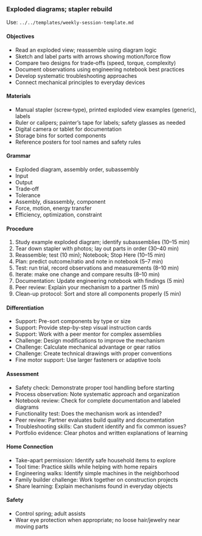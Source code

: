 ### Exploded diagrams; stapler rebuild

Use: `../../templates/weekly-session-template.md`

#### Objectives
- Read an exploded view; reassemble using diagram logic
- Sketch and label parts with arrows showing motion/force flow
- Compare two designs for trade‑offs (speed, torque, complexity)
- Document observations using engineering notebook best practices
- Develop systematic troubleshooting approaches
- Connect mechanical principles to everyday devices
#### Materials
- Manual stapler (screw‑type), printed exploded view examples (generic), labels
- Ruler or calipers; painter’s tape for labels; safety glasses as needed
- Digital camera or tablet for documentation
- Storage bins for sorted components
- Reference posters for tool names and safety rules
#### Grammar
- Exploded diagram, assembly order, subassembly
- Input
- Output
- Trade‑off
- Tolerance
- Assembly, disassembly, component
- Force, motion, energy transfer
- Efficiency, optimization, constraint
#### Procedure
1) Study example exploded diagram; identify subassemblies (10–15 min)
2) Tear down stapler with photos; lay out parts in order (30–40 min)
3) Reassemble; test (10 min); Notebook; Stop Here (10–15 min)
4) Plan: predict outcome/ratio and note in notebook (5–7 min)
5) Test: run trial, record observations and measurements (8–10 min)
6) Iterate: make one change and compare results (8–10 min)
7) Documentation: Update engineering notebook with findings (5 min)
8) Peer review: Explain your mechanism to a partner (5 min)
9) Clean-up protocol: Sort and store all components properly (5 min)


#### Differentiation
- Support: Pre-sort components by type or size
- Support: Provide step-by-step visual instruction cards
- Support: Work with a peer mentor for complex assemblies
- Challenge: Design modifications to improve the mechanism
- Challenge: Calculate mechanical advantage or gear ratios
- Challenge: Create technical drawings with proper conventions
- Fine motor support: Use larger fasteners or adaptive tools
#### Assessment
- Safety check: Demonstrate proper tool handling before starting
- Process observation: Note systematic approach and organization
- Notebook review: Check for complete documentation and labeled diagrams
- Functionality test: Does the mechanism work as intended?
- Peer review: Partner evaluates build quality and documentation
- Troubleshooting skills: Can student identify and fix common issues?
- Portfolio evidence: Clear photos and written explanations of learning

#### Home Connection
- Take-apart permission: Identify safe household items to explore
- Tool time: Practice skills while helping with home repairs
- Engineering walks: Identify simple machines in the neighborhood
- Family builder challenge: Work together on construction projects
- Share learning: Explain mechanisms found in everyday objects
#### Safety
- Control spring; adult assists
- Wear eye protection when appropriate; no loose hair/jewelry near moving parts

<!-- enriched: v1 -->


<!-- expanded: v3 -->